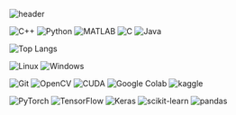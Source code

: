 [//]: # (https://simpleicons.org/)

![header](https://capsule-render.vercel.app/api?type=rect&color=0a0a0a&height=180&section=header&text=TERSHIRE&fontSize=38&fontColor=ffffff&fontAlign=14.5&fontAlignY=29&desc=Computer%20Vision%20and%20Controls&descSize=24&descAlign=24&descAlignY=75&animation=fadeIn)

![C++](https://img.shields.io/badge/C++-00599C.svg?&style=for-the-badge&logo=cplusplus&logoColor=white)
![Python](https://img.shields.io/badge/Python-3776AB.svg?&style=for-the-badge&logo=python&logoColor=white)
![MATLAB](https://img.shields.io/badge/MATLAB-cc501f.svg?&style=for-the-badge&logo=matlab&logoColor=white)
![C](https://img.shields.io/badge/C-A8B9CC.svg?&style=for-the-badge&logo=c&logoColor=white)
![Java](https://img.shields.io/badge/Java-ad1305.svg?&style=for-the-badge&logo=java&logoColor=white)

![Top Langs](https://github-readme-stats.vercel.app/api/top-langs/?username=Tershire&layout=compact&show_icons=true&theme=transparent&custom_title=&card_width=854&hide_title=true&hide=Makefile,CMake,Shell,PowerShell,TeX,GLSL,Yacc,CSS)

[//]: # (Jupyter%20Notebook)


![Linux](https://img.shields.io/badge/Linux-FCC624.svg?&style=flat&logo=linux&logoColor=white)
![Windows](https://img.shields.io/badge/Windows-0078D6.svg?&style=flat&logo=windows&logoColor=white)


![Git](https://img.shields.io/badge/Git-F05032.svg?&style=flat-square&logo=git&logoColor=white)
![OpenCV](https://img.shields.io/badge/OpenCV-5C3EE8.svg?&style=flat-square&logo=opencv&logoColor=white)
![CUDA](https://img.shields.io/badge/CUDA-76b900.svg?&style=flat-square&logo=CUDA&logoColor=white)
![Google Colab](https://img.shields.io/badge/Google%20Colab-F9AB00.svg?&style=flat-square&logo=googlecolab&logoColor=white)
![kaggle](https://img.shields.io/badge/Kaggle-20BEFF.svg?&style=flat-square&logo=kaggle&logoColor=white)


![PyTorch](https://img.shields.io/badge/PyTorch-EE4C2C.svg?&style=flat-square&logo=pytorch&logoColor=white)
![TensorFlow](https://img.shields.io/badge/TensorFlow-FF6F00.svg?&style=flat-square&logo=tensorflow&logoColor=white)
![Keras](https://img.shields.io/badge/Keras-D00000.svg?&style=flat-square&logo=keras&logoColor=white)
![scikit-learn](https://img.shields.io/badge/scikit-learn-F7931E.svg?&style=flat-square&logo=scikitlearn&logoColor=white)
![pandas](https://img.shields.io/badge/pandas-150458.svg?&style=flat-square&logo=pandas&logoColor=white)

